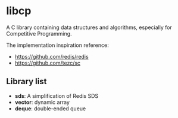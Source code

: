 # libcp

A C library containing data structures and algorithms, especially for Competitive Programming.

The implementation inspiration reference:
- https://github.com/redis/redis
- https://github.com/tezc/sc

## Library list

- **sds**: A simplification of Redis SDS
- **vector**: dynamic array
- **deque**: double-ended queue
